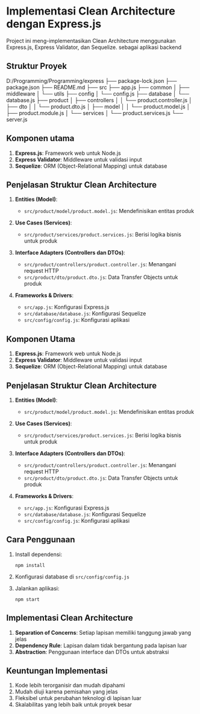# Implementasi Clean Architecture dengan Express.js

Project ini meng-implementasikan Clean Architecture menggunakan Express.js, Express Validator, dan Sequelize. sebagai aplikasi backend

## Struktur Proyek

D:/Programming/Programming/express
├── package-lock.json
├── package.json
├── README.md
├── src
├── app.js
├── common
│   ├── middleware
│   └── utils
├── config
│   └── config.js
├── database
│   └── database.js
├── product
│   ├── controllers
│   │   └── product.controller.js
│   ├── dto
│   │   └── product.dto.js
│   ├── model
│   │   └── product.model.js
│   ├── product.module.js
│   └── services
│       └── product.services.js
└── server.js



## Komponen utama

1. **Express.js**: Framework web untuk Node.js
2. **Express Validator**: Middleware untuk validasi input
3. **Sequelize**: ORM (Object-Relational Mapping) untuk database

## Penjelasan Struktur Clean Architecture

1. **Entities (Model)**:

   - `src/product/model/product.model.js`: Mendefinisikan entitas produk
2. **Use Cases (Services)**:

   - `src/product/services/product.services.js`: Berisi logika bisnis untuk produk
3. **Interface Adapters (Controllers dan DTOs)**:

   - `src/product/controllers/product.controller.js`: Menangani request HTTP
   - `src/product/dto/product.dto.js`: Data Transfer Objects untuk produk
4. **Frameworks & Drivers**:

   - `src/app.js`: Konfigurasi Express.js
   - `src/database/database.js`: Konfigurasi Sequelize
   - `src/config/config.js`: Konfigurasi aplikasi

## Komponen Utama

1. **Express.js**: Framework web untuk Node.js
2. **Express Validator**: Middleware untuk validasi input
3. **Sequelize**: ORM (Object-Relational Mapping) untuk database

## Penjelasan Struktur Clean Architecture

1. **Entities (Model)**:

   - `src/product/model/product.model.js`: Mendefinisikan entitas produk
2. **Use Cases (Services)**:

   - `src/product/services/product.services.js`: Berisi logika bisnis untuk produk
3. **Interface Adapters (Controllers dan DTOs)**:

   - `src/product/controllers/product.controller.js`: Menangani request HTTP
   - `src/product/dto/product.dto.js`: Data Transfer Objects untuk produk
4. **Frameworks & Drivers**:

   - `src/app.js`: Konfigurasi Express.js
   - `src/database/database.js`: Konfigurasi Sequelize
   - `src/config/config.js`: Konfigurasi aplikasi

## Cara Penggunaan

1. Install dependensi:

   ```
   npm install
   ```
2. Konfigurasi database di `src/config/config.js`
3. Jalankan aplikasi:

   ```
   npm start
   ```

## Implementasi Clean Architecture

1. **Separation of Concerns**: Setiap lapisan memiliki tanggung jawab yang jelas
2. **Dependency Rule**: Lapisan dalam tidak bergantung pada lapisan luar
3. **Abstraction**: Penggunaan interface dan DTOs untuk abstraksi

## Keuntungan Implementasi

1. Kode lebih terorganisir dan mudah dipahami
2. Mudah diuji karena pemisahan yang jelas
3. Fleksibel untuk perubahan teknologi di lapisan luar
4. Skalabilitas yang lebih baik untuk proyek besar
